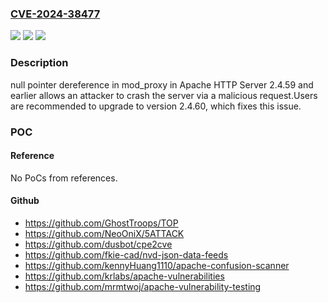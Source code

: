 ### [CVE-2024-38477](https://cve.mitre.org/cgi-bin/cvename.cgi?name=CVE-2024-38477)
![](https://img.shields.io/static/v1?label=Product&message=Apache%20HTTP%20Server&color=blue)
![](https://img.shields.io/static/v1?label=Version&message=2.4.0%3C%3D%202.4.59%20&color=brighgreen)
![](https://img.shields.io/static/v1?label=Vulnerability&message=CWE-476%20NULL%20Pointer%20Dereference&color=brighgreen)

### Description

null pointer dereference in mod_proxy in Apache HTTP Server 2.4.59 and earlier allows an attacker to crash the server via a malicious request.Users are recommended to upgrade to version 2.4.60, which fixes this issue.

### POC

#### Reference
No PoCs from references.

#### Github
- https://github.com/GhostTroops/TOP
- https://github.com/NeoOniX/5ATTACK
- https://github.com/dusbot/cpe2cve
- https://github.com/fkie-cad/nvd-json-data-feeds
- https://github.com/kennyHuang1110/apache-confusion-scanner
- https://github.com/krlabs/apache-vulnerabilities
- https://github.com/mrmtwoj/apache-vulnerability-testing

